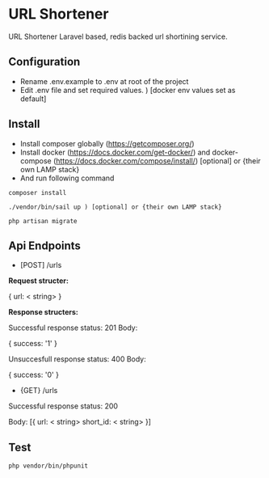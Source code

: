 
# URL Shortener

 

URL Shortener Laravel based, redis backed url shortining service.

## Configuration
- Rename .env.example to .env at root of the project
- Edit .env file and set required values. ) [docker env values set as default]

## Install
- Install composer globally (https://getcomposer.org/)
- Install docker (https://docs.docker.com/get-docker/) and docker-compose (https://docs.docker.com/compose/install/) [optional] or {their own LAMP stack}
- And run following command
```
composer install

./vendor/bin/sail up ) [optional] or {their own LAMP stack}

php artisan migrate
```


## Api Endpoints
- [POST] /urls

**Request structer:**

{
	url: < string>
}


**Response structers:**

Successful response status: 201
Body:

{
	success: '1'
}

Unsuccesfull response status: 400
Body:

{
	success: '0'
}


- {GET} /urls

Successful response status: 200

Body:
[{
	url: < string>
	short_id: < string>
}]


## Test
```
php vendor/bin/phpunit
```
